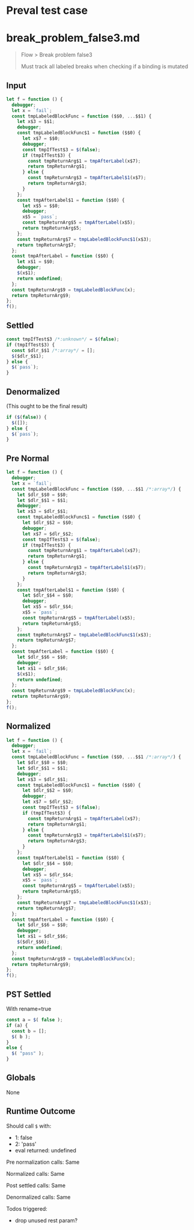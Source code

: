 # Preval test case

# break_problem_false3.md

> Flow > Break problem false3
>
> Must track all labeled breaks when checking if a binding is mutated

## Input

`````js filename=intro
let f = function () {
  debugger;
  let x = `fail`;
  const tmpLabeledBlockFunc = function ($$0, ...$$1) {
    let x$3 = $$1;
    debugger;
    const tmpLabeledBlockFunc$1 = function ($$0) {
      let x$7 = $$0;
      debugger;
      const tmpIfTest$3 = $(false);
      if (tmpIfTest$3) {
        const tmpReturnArg$1 = tmpAfterLabel(x$7);
        return tmpReturnArg$1;
      } else {
        const tmpReturnArg$3 = tmpAfterLabel$1(x$7);
        return tmpReturnArg$3;
      }
    };
    const tmpAfterLabel$1 = function ($$0) {
      let x$5 = $$0;
      debugger;
      x$5 = `pass`;
      const tmpReturnArg$5 = tmpAfterLabel(x$5);
      return tmpReturnArg$5;
    };
    const tmpReturnArg$7 = tmpLabeledBlockFunc$1(x$3);
    return tmpReturnArg$7;
  };
  const tmpAfterLabel = function ($$0) {
    let x$1 = $$0;
    debugger;
    $(x$1);
    return undefined;
  };
  const tmpReturnArg$9 = tmpLabeledBlockFunc(x);
  return tmpReturnArg$9;
};
f();
`````

## Settled


`````js filename=intro
const tmpIfTest$3 /*:unknown*/ = $(false);
if (tmpIfTest$3) {
  const $dlr_$$1 /*:array*/ = [];
  $($dlr_$$1);
} else {
  $(`pass`);
}
`````

## Denormalized
(This ought to be the final result)

`````js filename=intro
if ($(false)) {
  $([]);
} else {
  $(`pass`);
}
`````

## Pre Normal


`````js filename=intro
let f = function () {
  debugger;
  let x = `fail`;
  const tmpLabeledBlockFunc = function ($$0, ...$$1 /*:array*/) {
    let $dlr_$$0 = $$0;
    let $dlr_$$1 = $$1;
    debugger;
    let x$3 = $dlr_$$1;
    const tmpLabeledBlockFunc$1 = function ($$0) {
      let $dlr_$$2 = $$0;
      debugger;
      let x$7 = $dlr_$$2;
      const tmpIfTest$3 = $(false);
      if (tmpIfTest$3) {
        const tmpReturnArg$1 = tmpAfterLabel(x$7);
        return tmpReturnArg$1;
      } else {
        const tmpReturnArg$3 = tmpAfterLabel$1(x$7);
        return tmpReturnArg$3;
      }
    };
    const tmpAfterLabel$1 = function ($$0) {
      let $dlr_$$4 = $$0;
      debugger;
      let x$5 = $dlr_$$4;
      x$5 = `pass`;
      const tmpReturnArg$5 = tmpAfterLabel(x$5);
      return tmpReturnArg$5;
    };
    const tmpReturnArg$7 = tmpLabeledBlockFunc$1(x$3);
    return tmpReturnArg$7;
  };
  const tmpAfterLabel = function ($$0) {
    let $dlr_$$6 = $$0;
    debugger;
    let x$1 = $dlr_$$6;
    $(x$1);
    return undefined;
  };
  const tmpReturnArg$9 = tmpLabeledBlockFunc(x);
  return tmpReturnArg$9;
};
f();
`````

## Normalized


`````js filename=intro
let f = function () {
  debugger;
  let x = `fail`;
  const tmpLabeledBlockFunc = function ($$0, ...$$1 /*:array*/) {
    let $dlr_$$0 = $$0;
    let $dlr_$$1 = $$1;
    debugger;
    let x$3 = $dlr_$$1;
    const tmpLabeledBlockFunc$1 = function ($$0) {
      let $dlr_$$2 = $$0;
      debugger;
      let x$7 = $dlr_$$2;
      const tmpIfTest$3 = $(false);
      if (tmpIfTest$3) {
        const tmpReturnArg$1 = tmpAfterLabel(x$7);
        return tmpReturnArg$1;
      } else {
        const tmpReturnArg$3 = tmpAfterLabel$1(x$7);
        return tmpReturnArg$3;
      }
    };
    const tmpAfterLabel$1 = function ($$0) {
      let $dlr_$$4 = $$0;
      debugger;
      let x$5 = $dlr_$$4;
      x$5 = `pass`;
      const tmpReturnArg$5 = tmpAfterLabel(x$5);
      return tmpReturnArg$5;
    };
    const tmpReturnArg$7 = tmpLabeledBlockFunc$1(x$3);
    return tmpReturnArg$7;
  };
  const tmpAfterLabel = function ($$0) {
    let $dlr_$$6 = $$0;
    debugger;
    let x$1 = $dlr_$$6;
    $($dlr_$$6);
    return undefined;
  };
  const tmpReturnArg$9 = tmpLabeledBlockFunc(x);
  return tmpReturnArg$9;
};
f();
`````

## PST Settled
With rename=true

`````js filename=intro
const a = $( false );
if (a) {
  const b = [];
  $( b );
}
else {
  $( "pass" );
}
`````

## Globals

None

## Runtime Outcome

Should call `$` with:
 - 1: false
 - 2: 'pass'
 - eval returned: undefined

Pre normalization calls: Same

Normalized calls: Same

Post settled calls: Same

Denormalized calls: Same

Todos triggered:
- drop unused rest param?